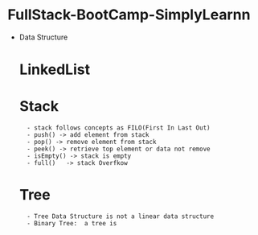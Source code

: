 # FullStack-BootCamp-SimplyLearnn

* Data Structure

    # LinkedList

    # Stack
        - stack follows concepts as FILO(First In Last Out)
        - push() -> add element from stack
        - pop() -> remove element from stack
        - peek() -> retrieve top element or data not remove
        - isEmpty() -> stack is empty
        - full()   -> stack Overfkow
    # Tree
        - Tree Data Structure is not a linear data structure
        - Binary Tree:  a tree is 